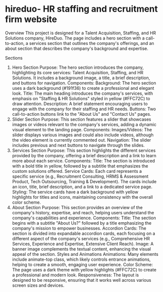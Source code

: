 # hireduo- HR staffing and recruitment firm website
Overview
This project is designed for a Talent Acquisition, Staffing, and HR Solutions company, HireDuo. The page includes a hero section with a call-to-action, a services section that outlines the company's offerings, and an about section that describes the company's background and expertise.

Sections
1. Hero Section
Purpose: The hero section introduces the company, highlighting its core services: Talent Acquisition, Staffing, and HR Solutions. It includes a background image, a title, a brief description, and buttons for navigation.
Components:
Background: The hero section uses a dark background (#191f36) to create a professional and elegant look.
Title: The main heading introduces the company's services, with emphasis on "Staffing & HR Solutions" styled in yellow (#FFC72C) to draw attention.
Description: A brief statement encouraging users to engage with the company for their staffing and HR needs.
Buttons: Two call-to-action buttons link to the "About Us" and "Contact Us" pages.
2. Slider Section
Purpose: This section features a slider that showcases images or videos relevant to the company's services, adding a dynamic visual element to the landing page.
Components:
Images/Videos: The slider displays various images and could also include videos, although the video element is currently commented out.
Navigation: The slider includes previous and next buttons to navigate through the slides.
3. Services Section
Purpose: This section highlights the different services provided by the company, offering a brief description and a link to learn more about each service.
Components:
Title: The section is introduced with a bold title in yellow, followed by a subtitle that emphasizes the custom solutions offered.
Service Cards: Each card represents a specific service (e.g., Recruitment Consulting, HRMS & Assessment Product, Tech Outsourcing, Training & Development). The cards include an icon, title, brief description, and a link to a dedicated service page.
Styling: The service cards have a dark background with yellow highlights for titles and icons, maintaining consistency with the overall color scheme.
4. About Section
Purpose: This section provides an overview of the company's history, expertise, and reach, helping users understand the company's capabilities and experience.
Components:
Title: The section begins with a subtitle "About Us?" followed by a title emphasizing the company's mission to empower businesses.
Accordion Cards: The section is divided into expandable accordion cards, each focusing on a different aspect of the company's services (e.g., Comprehensive HR Services, Experience and Expertise, Extensive Client Reach).
Image: A banner image complements the textual content, enhancing the visual appeal of the section.
Styles and Animations
Animations: Many elements include animate-top class, which likely controls entrance animations, helping to create a smooth, engaging user experience.
Color Scheme: The page uses a dark theme with yellow highlights (#FFC72C) to create a professional and modern look.
Responsiveness: The layout is designed to be responsive, ensuring that it works well across various screen sizes and devices.
